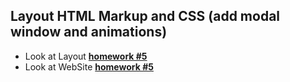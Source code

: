 ## Layout HTML Markup and CSS (add modal window and animations) 
- Look at Layout  [**homework #5**](<https://www.figma.com/file/oTYBECAN79dXy19hzWObO4/Web-Studio-(Version-2.1)?node-id=1%3A836>)
- Look at WebSite [**homework #5**](<[https://dankozz1t.github.io/goit-markup-hw-04/](https://dankozz1t.github.io/goit-markup-hw-05/)>)
 
